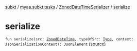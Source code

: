 [subkt](../../index.md) / [myaa.subkt.tasks](../index.md) / [ZonedDateTimeSerializer](index.md) / [serialize](./serialize.md)

# serialize

`fun serialize(src: `[`ZonedDateTime`](https://docs.oracle.com/javase/9/docs/api/java/time/ZonedDateTime.html)`, typeOfSrc: `[`Type`](https://docs.oracle.com/javase/9/docs/api/java/lang/reflect/Type.html)`, context: JsonSerializationContext): JsonElement` [(source)](https://github.com/Myaamori/SubKt/blob/0.1.8/src/main/kotlin/myaa/subkt/tasks/discordtask.kt#L40)